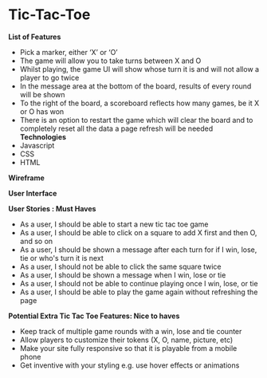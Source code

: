 # Tic-Tac-Toe

**List of Features**
- Pick a marker, either ‘X’ or ‘O’
- The game will allow you to take turns between X and O
- Whilst playing, the game UI will show whose turn it is and will not allow a player to go twice
- In the message area at the bottom of the board, results of every round will be shown
- To the right of the board, a scoreboard reflects how many games, be it X or O has won
- There is an option to restart the game which will clear the board and to completely reset all the data a page refresh will be needed
**Technologies**
- Javascript
- CSS
- HTML

**Wireframe**




**User Interface**




**User Stories : Must Haves**
- As a user, I should be able to start a new tic tac toe game
- As a user, I should be able to click on a square to add X first and then O, and so on
- As a user, I should be shown a message after each turn for if I win, lose, tie or who's turn it is next
- As a user, I should not be able to click the same square twice
- As a user, I should be shown a message when I win, lose or tie
- As a user, I should not be able to continue playing once I win, lose, or tie
- As a user, I should be able to play the game again without refreshing the page

**Potential Extra Tic Tac Toe Features: Nice to haves**
- Keep track of multiple game rounds with a win, lose and tie counter
- Allow players to customize their tokens (X, O, name, picture, etc)
- Make your site fully responsive so that it is playable from a mobile phone
- Get inventive with your styling e.g. use hover effects or animations
